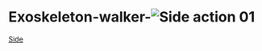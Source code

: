 # Exoskeleton-walker-![Side action 01](https://github.com/SHOVANPARVEZ/Exoskeleton-walker-/assets/140902671/1415d3f2-812c-40ac-aab9-206f95a105a1)
[Side](https://github.com/SHOVANPARVEZ/Exoskeleton-walker-/assets/140902671/03efb703-b27d-43e8-b968-b1cbae6dfac5)
